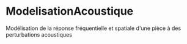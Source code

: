 # ModelisationAcoustique
Modélisation de la réponse fréquentielle et spatiale d'une pièce à des perturbations acoustiques

